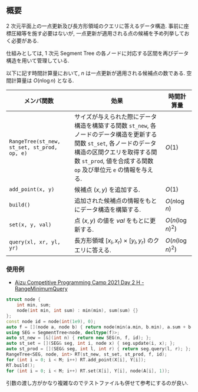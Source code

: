 ## 概要
2 次元平面上の一点更新及び長方形領域のクエリに答えるデータ構造. 事前に座標圧縮等を施す必要はないが, 一点更新が適用される点の候補を予め列挙しておく必要がある.

仕組みとしては, 1 次元 Segment Tree の各ノードに対応する区間を再びデータ構造を用いて管理している.

以下に記す時間計算量において, $n$ は一点更新が適用される候補点の数である. 空間計算量は $O(n \log n)$ となる.

| メンバ関数                                  | 効果                                                                                                                                                                                                                 | 時間計算量       |
| ------------------------------------------- | -------------------------------------------------------------------------------------------------------------------------------------------------------------------------------------------------------------------- | ---------------- |
| `RangeTree(st_new, st_set, st_prod, op, e)` | サイズが与えられた際にデータ構造を構築する関数 `st_new`, 各ノードのデータ構造を更新する関数 `st_set`, 各ノードのデータ構造の区間クエリを取得する関数 `st_prod`, 値を合成する関数 `op` 及び単位元 `e` の情報を与える. | $O(1)$           |
| `add_point(x, y)`                           | 候補点 $(x, y)$ を追加する.                                                                                                                                                                                          | $O(1)$           |
| `build()`                                   | 追加された候補点の情報をもとにデータ構造を構築する.                                                                                                                                                                  | $O(n \log n)$    |
| `set(x, y, val)`                            | 点 $(x, y)$ の値を $val$ をもとに更新する.                                                                                                                                                                           | $O(n(\log n)^2)$ |
| `query(xl, xr, yl, yr)`                     | 長方形領域 $[x_l, x_r) \times [y_l, y_r)$ のクエリに答える.                                                                                                                                                          | $O(n(\log n)^2)$ |

### 使用例
- [Aizu Competitive Programming Camp 2021 Day 2 H - RangeMinimumQuery](https://onlinejudge.u-aizu.ac.jp/services/room.html#ACPC2021Day2/problems/H)

```c++
struct node {
    int min, sum;
    node(int min, int sum) : min(min), sum(sum) {}
};
const node id = node(int(1e9), 0);
auto f = [](node a, node b) { return node(min(a.min, b.min), a.sum + b.sum); };
using SEG = SegmentTree<node, decltype(f)>;
auto st_new = [&](int n) { return new SEG(n, f, id); };
auto st_set = [](SEG& seg, int i, node x) { seg.update(i, x); };
auto st_prod = [](SEG& seg, int l, int r) { return seg.query(l, r); };
RangeTree<SEG, node, int> RT(st_new, st_set, st_prod, f, id);
for (int i = 0; i < M; i++) RT.add_point(X[i], Y[i]);
RT.build();
for (int i = 0; i < M; i++) RT.set(X[i], Y[i], node(A[i], 1));
```

引数の渡し方がかなり複雑なのでテストファイルも併せて参考にするのが良い.
